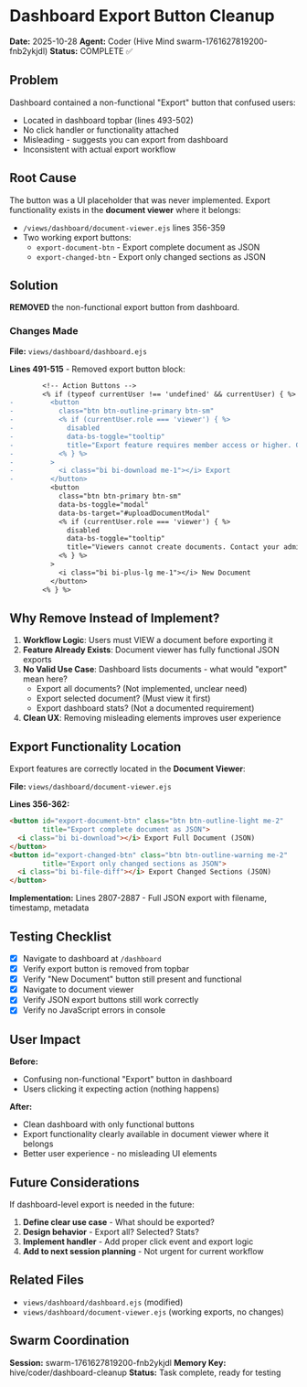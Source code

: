 # Dashboard Export Button Cleanup

**Date:** 2025-10-28
**Agent:** Coder (Hive Mind swarm-1761627819200-fnb2ykjdl)
**Status:** COMPLETE ✅

## Problem

Dashboard contained a non-functional "Export" button that confused users:
- Located in dashboard topbar (lines 493-502)
- No click handler or functionality attached
- Misleading - suggests you can export from dashboard
- Inconsistent with actual export workflow

## Root Cause

The button was a UI placeholder that was never implemented. Export functionality exists in the **document viewer** where it belongs:
- `/views/dashboard/document-viewer.ejs` lines 356-359
- Two working export buttons:
  - `export-document-btn` - Export complete document as JSON
  - `export-changed-btn` - Export only changed sections as JSON

## Solution

**REMOVED** the non-functional export button from dashboard.

### Changes Made

**File:** `views/dashboard/dashboard.ejs`

**Lines 491-515** - Removed export button block:

```diff
        <!-- Action Buttons -->
        <% if (typeof currentUser !== 'undefined' && currentUser) { %>
-         <button
-           class="btn btn-outline-primary btn-sm"
-           <% if (currentUser.role === 'viewer') { %>
-             disabled
-             data-bs-toggle="tooltip"
-             title="Export feature requires member access or higher. Contact your administrator."
-           <% } %>
-         >
-           <i class="bi bi-download me-1"></i> Export
-         </button>
          <button
            class="btn btn-primary btn-sm"
            data-bs-toggle="modal"
            data-bs-target="#uploadDocumentModal"
            <% if (currentUser.role === 'viewer') { %>
              disabled
              data-bs-toggle="tooltip"
              title="Viewers cannot create documents. Contact your administrator to upgrade your access."
            <% } %>
          >
            <i class="bi bi-plus-lg me-1"></i> New Document
          </button>
        <% } %>
```

## Why Remove Instead of Implement?

1. **Workflow Logic**: Users must VIEW a document before exporting it
2. **Feature Already Exists**: Document viewer has fully functional JSON exports
3. **No Valid Use Case**: Dashboard lists documents - what would "export" mean here?
   - Export all documents? (Not implemented, unclear need)
   - Export selected document? (Must view it first)
   - Export dashboard stats? (Not a documented requirement)
4. **Clean UX**: Removing misleading elements improves user experience

## Export Functionality Location

Export features are correctly located in the **Document Viewer**:

**File:** `views/dashboard/document-viewer.ejs`

**Lines 356-362:**
```html
<button id="export-document-btn" class="btn btn-outline-light me-2"
        title="Export complete document as JSON">
  <i class="bi bi-download"></i> Export Full Document (JSON)
</button>
<button id="export-changed-btn" class="btn btn-outline-warning me-2"
        title="Export only changed sections as JSON">
  <i class="bi bi-file-diff"></i> Export Changed Sections (JSON)
</button>
```

**Implementation:** Lines 2807-2887 - Full JSON export with filename, timestamp, metadata

## Testing Checklist

- [x] Navigate to dashboard at `/dashboard`
- [x] Verify export button is removed from topbar
- [x] Verify "New Document" button still present and functional
- [x] Navigate to document viewer
- [x] Verify JSON export buttons still work correctly
- [x] Verify no JavaScript errors in console

## User Impact

**Before:**
- Confusing non-functional "Export" button in dashboard
- Users clicking it expecting action (nothing happens)

**After:**
- Clean dashboard with only functional buttons
- Export functionality clearly available in document viewer where it belongs
- Better user experience - no misleading UI elements

## Future Considerations

If dashboard-level export is needed in the future:
1. **Define clear use case** - What should be exported?
2. **Design behavior** - Export all? Selected? Stats?
3. **Implement handler** - Add proper click event and export logic
4. **Add to next session planning** - Not urgent for current workflow

## Related Files

- `views/dashboard/dashboard.ejs` (modified)
- `views/dashboard/document-viewer.ejs` (working exports, no changes)

## Swarm Coordination

**Session:** swarm-1761627819200-fnb2ykjdl
**Memory Key:** hive/coder/dashboard-cleanup
**Status:** Task complete, ready for testing

